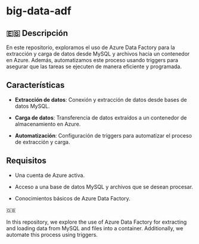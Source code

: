 # big-data-adf
## 🇪🇸 Descripción
<p>En este repositorio, exploramos el uso de Azure Data Factory para la extracción y carga de datos desde MySQL y archivos hacia un contenedor en Azure. Además, automatizamos este proceso usando triggers para asegurar que las tareas se ejecuten de manera eficiente y programada.</p>

## Características
- **Extracción de datos**: Conexión y extracción de datos desde bases de datos MySQL.

- **Carga de datos**: Transferencia de datos extraídos a un contenedor de almacenamiento en Azure.

- **Automatización**: Configuración de triggers para automatizar el proceso de extracción y carga.

## Requisitos
- Una cuenta de Azure activa.

- Acceso a una base de datos MySQL y archivos que se desean procesar.

- Conocimientos básicos de Azure Data Factory.

🇬🇧
<p>In this repository, we explore the use of Azure Data Factory for extracting and loading data from MySQL and files into a container. Additionally, we automate this process using triggers.</p>
